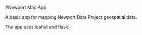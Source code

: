 #Newport Map App

A basic app for mapping Newport Data Project geospatial data.

The app uses leaflet and flask.